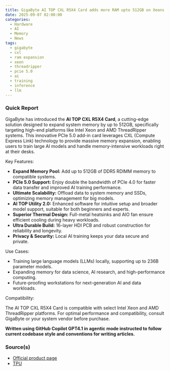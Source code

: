 ```yaml
---
title: GigaByte AI TOP CXL R5X4 Card adds more RAM upto 512GB on Xeons and ThreadRipper Systems
date: 2025-09-07 02:00:00
categories:
  - Hardware
  - AI
  - Memory
  - News
tags:
  - gigabyte
  - cxl
  - ram expansion
  - xeon
  - threadripper
  - pcie 5.0
  - ai
  - training
  - inference
  - llm
---
```


### Quick Report

GigaByte has introduced the **AI TOP CXL R5X4 Card**, a cutting-edge solution designed to expand system memory by up to 512GB, specifically targeting high-end platforms like Intel Xeon and AMD ThreadRipper systems. This innovative PCIe 5.0 add-in card leverages CXL (Compute Express Link) technology to provide massive memory expansion, enabling users to train large AI models and handle memory-intensive workloads right at their desks.
<!-- more -->

Key Features:

- **Expand Memory Pool:** Add up to 512GB of DDR5 RDIMM memory to compatible systems.
- **PCIe 5.0 Support:** Enjoy double the bandwidth of PCIe 4.0 for faster data transfer and improved AI training performance.
- **Ultimate Scalability:** Offload data to system memory and SSDs, optimizing memory management for big models.
- **AI TOP Utility 2.0:** Enhanced software for intuitive setup and broader model support, suitable for both beginners and experts.
- **Superior Thermal Design:** Full-metal heatsinks and AIO fan ensure efficient cooling during heavy workloads.
- **Ultra Durable Build:** 16-layer HDI PCB and robust construction for reliability and longevity.
- **Privacy & Security:** Local AI training keeps your data secure and private.

Use Cases:

- Training large language models (LLMs) locally, supporting up to 236B parameter models.
- Expanding memory for data science, AI research, and high-performance computing.
- Future-proofing workstations for next-generation AI and data workloads.

Compatibility:

The AI TOP CXL R5X4 Card is compatible with select Intel Xeon and AMD ThreadRipper platforms. For optimal performance and compatibility, consult GigaByte or your system vendor before purchase.

**Written using GitHub Copilot GPT4.1 in agentic mode instructed to follow current codebase style and conventions for writing articles.**

### Source(s)

- [Official product page][def]
- [TPU][def2]

[def]: https://www.gigabyte.com/PC-Accessory/AI-TOP-CXL-R5X4
[def2]: https://www.techpowerup.com/340722/gigabyte-ai-top-cxl-r5x4-card-adds-512gb-memory-to-xeon-and-threadripper-systems
